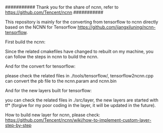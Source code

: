 ###########
Thank you for the share of ncnn, refer to https://github.com/Tencent/ncnn
###########

This repository is mainly for the converting from tensorflow to ncnn directly based on the NCNN for Tensorflow https://github.com/jiangxiluning/ncnn-tensorflow.

First build the ncnn:

Since the related cmakefiles have changed to rebuilt on my machine, you can follow the steps in ncnn to build the ncnn.

And for the convert for tensorflow:

please check the related files in ./tools/tensorflow/, tensorflow2ncnn.cpp can convert the pb file to the ncnn.param and ncnn.bin

And for the new layers built for tensorflow:

you can check the related files in ./src/layer, the new layers are started with tf* (forgive for my poor coding in the layer, it will be updated in the future).

How to build new layer for ncnn, please check:
https://github.com/Tencent/ncnn/wiki/how-to-implement-custom-layer-step-by-step
